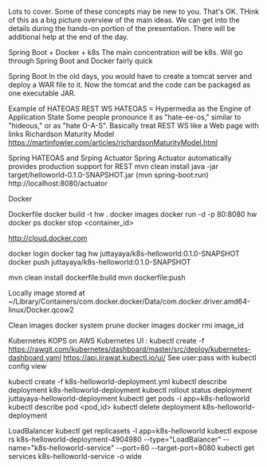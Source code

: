Lots to cover. Some of these concepts may be new to you. That's OK. 
THink of this as a big picture overview of the main ideas. 
We can get into the details during the hands-on portion of the presentation. 
There will be additional help at the end of the day.

Spring Boot + Docker + k8s
The main concentration will be k8s. Will go through Spring Boot and Docker fairly quick

Spring Boot
In the old days, you would have to create a tomcat server and deploy a WAR file to it.
Now the tomcat and the code can be packaged as one executable JAR.

Example of HATEOAS REST WS
HATEOAS = Hypermedia as the Engine of Application State
Some people pronounce it as "hate-ee-os," similar to "hideous," or as "hate O-A-S". 
Basically treat REST WS like a Web page with links
Richardson Maturity Model
https://martinfowler.com/articles/richardsonMaturityModel.html

Spring HATEOAS and Srping Actuator
Spring Actuator automatically provides production support for REST
mvn clean install
java -jar target/helloworld-0.1.0-SNAPSHOT.jar
 (mvn spring-boot:run)
http://localhost:8080/actuator


Docker

Dockerfile
docker build -t hw .
docker images
docker run -d -p 80:8080 hw
docker ps
docker stop <container_id>

http://cloud.docker.com

docker login
docker tag hw juttayaya/k8s-helloworld:0.1.0-SNAPSHOT
docker push juttayaya/k8s-helloworld:0.1.0-SNAPSHOT

mvn clean install dockerfile:build
mvn dockerfile:push

Locally image stored at
~/Library/Containers/com.docker.docker/Data/com.docker.driver.amd64-linux/Docker.qcow2

Clean images
docker system prune
docker images
docker rmi image_id

Kubernetes
KOPS on AWS
Kubernetes UI : kubectl create -f https://rawgit.com/kubernetes/dashboard/master/src/deploy/kubernetes-dashboard.yaml
https://api.jirawat.kubectl.io/ui/
See user:pass with 
kubectl config view


kubectl create -f k8s-helloworld-deployment.yml
kubectl describe deployment k8s-helloworld-deployment
kubectl rollout status deployment juttayaya-helloworld-deployment
kubectl get pods -l app=k8s-helloworld
kubectl describe pod <pod_id>
kubectl delete deployment k8s-helloworld-deployment

LoadBalancer
kubectl get replicasets -l app=k8s-helloworld
kubectl expose rs k8s-helloworld-deployment-4904980 --type="LoadBalancer" --name="k8s-helloworld-service" --port=80 --target-port=8080
kubectl get services k8s-helloworld-service -o wide
